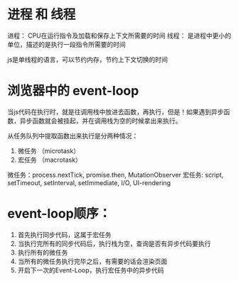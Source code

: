 # 进程 和 线程
进程： CPU在运行指令及加载和保存上下文所需要的时间
线程： 是进程中更小的单位，描述的是执行一段指令所需要的时间


js是单线程的语言，可以节约内存，节约上下文切换的时间


# 浏览器中的 event-loop
当js代码在执行时，就是往调用栈中放进去函数，再执行，但是！如果遇到异步函数，异步函数就会被挂起，并在调用栈为空的时候拿出来执行。


从任务队列中提取函数出来执行是分两种情况：
1. 微任务 （microtask）
2. 宏任务 （macrotask）


 微任务：process.nextTick, promise.then, MutationObserver
 宏任务: script, setTimeout, setInterval, setImmediate, I/O, UI-rendering


# event-loop顺序：
1. 首先执行同步代码，这属于宏任务
2. 当执行完所有的同步代码后，执行栈为空，查询是否有异步代码要执行
3. 执行所有的微任务
4. 当所有的微任务执行完毕之后，有需要的话会渲染页面
5. 开启下一次的Event-Loop，执行宏任务中的异步代码
